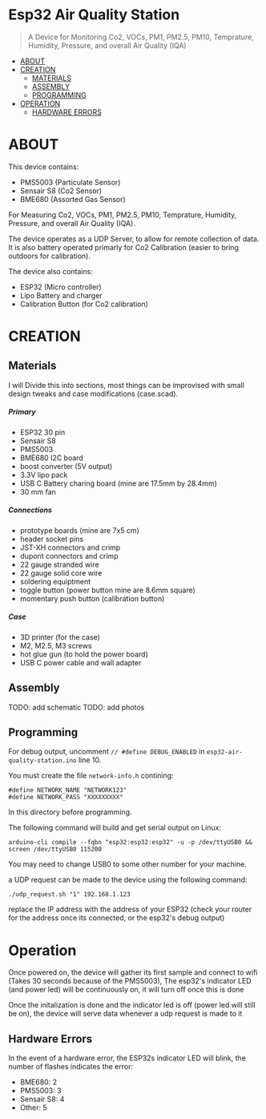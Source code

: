 # Esp32 Air Quality Station

> A Device for Monitoring Co2, VOCs, PM1, PM2.5, PM10, Temprature, Humidity, Pressure, and overall Air Quality (IQA)
- [ABOUT](#about)
- [CREATION](#creation)
  * [MATERIALS](#materials)
  * [ASSEMBLY](#assembly)
  * [PROGRAMMING](#programming)
- [OPERATION](#operation)
  * [HARDWARE ERRORS](#hardware-errors)


# ABOUT
This device contains:
- PMS5003    (Particulate Sensor)
- Sensair S8 (Co2 Sensor)
- BME680     (Assorted Gas Sensor)

For Measuring Co2, VOCs, PM1, PM2.5, PM10, Temprature, Humidity, Pressure, and overall Air Quality (IQA).

The device operates as a UDP Server, to allow for remote collection of data. It is also battery operated primarly for Co2 Calibration (easier to bring outdoors for calibration).

The device also contains:
- ESP32                    (Micro controller)
- Lipo Battery and charger
- Calibration Button       (for Co2 calibration)



# CREATION

## Materials
I will Divide this into sections, most things can be improvised with small design tweaks and case modifications (case.scad).

##### Primary
- ESP32 30 pin
- Sensair S8
- PMS5003
- BME680 I2C board
- boost converter (5V output)
- 3.3V lipo pack
- USB C Battery charing board (mine are 17.5mm by 28.4mm)
- 30 mm fan

##### Connections
- prototype boards (mine are 7x5 cm)
- header socket pins
- JST-XH connectors and crimp
- dupont connectors and crimp
- 22 gauge stranded wire
- 22 gauge solid core wire
- soldering equiptment
- toggle button (power button mine are 8.6mm square)
- momentary push button (calibration button)

##### Case
- 3D printer (for the case)
- M2, M2.5, M3 screws
- hot glue gun (to hold the power board)
- USB C power cable and wall adapter

## Assembly

TODO: add schematic
TODO: add photos

## Programming
For debug output, uncomment `// #define DEBUG_ENABLED` in `esp32-air-quality-station.ino` line 10.

You must create the file `network-info.h` contining:

```
#define NETWORK_NAME "NETWORK123"
#define NETWORK_PASS "XXXXXXXXX"
```

In this directory before programming.

The following command will build and get serial output on Linux:
```
arduino-cli compile --fqbn "esp32:esp32:esp32" -u -p /dev/ttyUSB0 && screen /dev/ttyUSB0 115200
```

You may need to change USB0 to some other number for your machine.

a UDP request can be made to the device using the following command:

```
./udp_request.sh "1" 192.168.1.123

```
replace the IP address with the address of your ESP32 (check your router for the address once its connected, or the esp32's debug output)


# Operation
Once powered on, the device will gather its first sample and connect to wifi (Takes 30 seconds because of the PMS5003), The esp32's indicator LED (and power led) will be continuously on, it will turn off once this is done

Once the initalization is done and the indicator led is off (power led will still be on), the device will serve data whenever a udp request is made to it

## Hardware Errors
In the event of a hardware error, the ESP32s indicator LED will blink, the number of flashes indicates the error:
- BME680:     2
- PMS5003:    3
- Sensair S8: 4
- Other:      5

